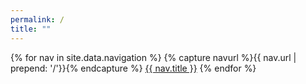 ```yaml
---
permalink: /
title: ""
---
```


<nav id="menu-small" class="hide-on-big">
	{% for nav in site.data.navigation %}
		{% capture navurl %}{{ nav.url | prepend: '/'}}{% endcapture %}
		<a href='{{ site.baseurl }}/{{ nav.url }}'>{{ nav.title }}</a> 
	{% endfor %}
</nav>